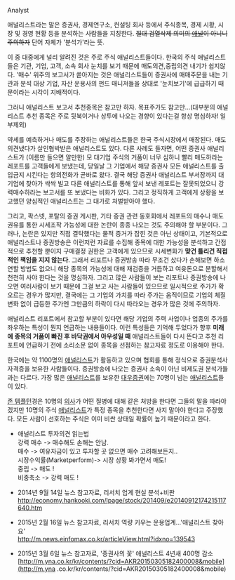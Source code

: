 Analyst

애널리스트라는 말은 증권사, 경제연구소, 컨설팅 회사 등에서 주식종목, 경제 시황, 시장 및 경영 현황 등을 분석하는 사람들을 지칭한다.
<del>절대 검열삭제 의미의 [애널](%EC%95%A0%EB%84%90.md)이 아니니 주의하자</del> 단어 자체가 '분석가'라는
뜻.

이 중 대중에게 널리 알려진 것은 주로 주식 애널리스트들이다. 한국의 주식 애널리스트들은 기관, 기업, 고객, 소속 회사 눈치를 보기 때문에
매도의견,중립의견 내기가 쉽지않다. '매수' 위주의 보고서가 쏟아지는 것은 애널리스트들이 증권사에 매매주문을 내는 기관과 분석 대상 기업,
자산 운용사의 펀드 매니저들을 상대로 '눈치보기'에 급급하기 때문이라는 시각이 지배적이다.

그러니 애널리스트 보고서 추천종목은 참고만 하자. 목표주가도 참고만...(대부분의 애널리스트 추천 종목은 주로 뒷북이거나 상투에 나오는
경향이 있다는걸 항상 명심하자! 일부제외)

약세를 예측하거나 매도를 주장하는 애널리스트들은 한국 주식시장에서 매장된다. 매도의견냈다가 살인협박받은 애널리스트도 있다. 다른 사례도
들자면, 어떤 증권사 애널리스트가 (이름만 들으면 알만한) 모 대기업 주식의 거품이 너무 심하니 빨리 매도하라는 레포트를 고객들에게
보냈는데, 당일날 그 기업에서 해당 증권사 모든 애널리스트를 출입금지 시킨다는 항의전화가 곧바로 왔다. 결국 해당 증권사 애널리스트
부서장까지 대기업에 찾아가 싹싹 빌고 다른 애널리스트를 통해 앞서 보낸 레포트는 잘못되었으니 강력매수하라는 보고서를 또 보냈다는 비화가
있다. 그리고 정직하게 고객에게 상황을 보고했던 양심적인 애널리스트는 그 대가로 처벌받아야 했다.

그리고, 팍스넷, 포탈의 증권 게시판, 기타 증권 관련 동호회에서 레포트의 매수나 매도 권유를 통한 시세조작 가능성에 대한 논란이 종종
나오는 것도 주의해야 할 부분이다. 그러나, 논란은 있지만 직접 결탁했다는 물적 증거가 잡힌 것은 아닌 상태이고, 기본적으로 애널리스트나
증권방송은 이런저런 자료를 수집해 종목에 대한 가능성을 분석하고 간접적으로 추천할 뿐이지 구매결정 권한은 고객에게 있으므로 시세변화가
**맞건 틀리건 직접적인 책임을 지지 않는다**. 그래서 리포트나 증권방송 따라 무조건 샀다가 손해보면 하소연할 방법도 없으니 해당 종목의
가능성에 대해 재검증을 거듭하고 여윳돈으로 분할해서 천천히 사야 한다는 것을 명심하자. 그리고 많은 사람들이 보는 리포트나 증권방송에 나오면
여러사람이 보기 때문에 그걸 보고 사는 사람들이 있으므로 일시적으로 주가가 확 오르는 경우가 많지만, 결국에는 그 기업의 가치를 따라 주가는
움직이므로 기업의 체질변화 없이 급등한 주가엔 그만큼의 하락이 다시 따라오는 경우가 많은 것에 주의하자.

애널리스트 리포트에서 참고할 부분이 있다면 해당 기업의 주력 사업이나 업종의 주가를 좌우하는 특성이 뭔지 언급하는 내용들이다. 이런 특성들은
기억해 두었다가 향후 **미래에 종목의 거품이 빠진 후 바닥권에서 아우성일 때** 애널리스트들이 다시 뜬다고 추천 리포트에 언급하기 전에
소리소문 없이 종목을 선점하는 참고자료 정도로 이용해야 한다.

한국에는 약 1100명의 [애널리스트](%EC%95%A0%EB%84%90%EB%A6%AC%EC%8A%A4%ED%8A%B8.md)가
활동하고 있으며 협회를 통해 정식으로 증권분석사 자격증을 보유한 사람들이다. 증권방송에 나오는 증권사 소속이 아닌 비제도권 분석가들과는
다르다. 가장 많은 [애널리스트](%EC%95%A0%EB%84%90%EB%A6%AC%EC%8A%A4%ED%8A%B8.md)를 보유한
[대우증권](%EB%8C%80%EC%9A%B0%EC%A6%9D%EA%B6%8C.md)에는 70명이 넘는
[애널리스트](%EC%95%A0%EB%84%90%EB%A6%AC%EC%8A%A4%ED%8A%B8.md)들이 있다.

[존 템플턴](%EC%A1%B4%20%ED%85%9C%ED%94%8C%ED%84%B4.md)경은 10명의
[의사](%EC%9D%98%EC%82%AC.md)가 어떤 질병에 대해 같은 처방을 한다면 그들의 말을 따라야겠지만 10명의 주식
[애널리스트](%EC%95%A0%EB%84%90%EB%A6%AC%EC%8A%A4%ED%8A%B8.md)가 특정 종목을 추천한다면 사지
말아야 한다고 주장했다. 모든 사람이 선호하는 주식은 이미 비싼 상태일 확률이 높기 때문이라고 한다.

  * 애널리스트 투자의견 읽는법  
강력 매수 -> 매수해도 손해는 안남.  
매수 -> 여유자금이 있고 투자할 곳 없으면 매수 고려해보든지..  
시장수익률(Marketperform)-> 시장 상황 봐가면서 매도!  
중립 -> 매도 !  
비중축소 -> 강력 매도 !  
  
  

* 2014년 9월 14일 뉴스 참고자료, 리서치 업계 현실 분석+비판 <http://economy.hankooki.com/lpage/stock/201409/e20140912174215117640.htm>

* 2015년 2월 16일 뉴스 참고자료, 리서치 역량 키우는 운용업계…'애널리스트 찾아요'   
<http://m.news.einfomax.co.kr/articleView.html?idxno=139543>

* 2015년 3월 6일 뉴스 참고자료, '증권사의 꽃' 애널리스트 4년새 400명 감소  
[http://m.yna.co.kr/kr/contents/?cid=AKR20150305182400008&mobile](http://m.yna
.co.kr/kr/contents/?cid=AKR20150305182400008&mobile)

